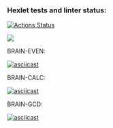 ### Hexlet tests and linter status:
[![Actions Status](https://github.com/Aallyycoop/frontend-project-44/workflows/hexlet-check/badge.svg)](https://github.com/Aallyycoop/frontend-project-44/actions)

<a href="https://codeclimate.com/github/Aallyycoop/frontend-project-44/maintainability"><img src="https://api.codeclimate.com/v1/badges/f1c00526e25ff92f09fc/maintainability" /></a>

BRAIN-EVEN:

[![asciicast](https://asciinema.org/a/549605.svg)](https://asciinema.org/a/549605)

BRAIN-CALC:

[![asciicast](https://asciinema.org/a/x00oxVEZPWW1FHP9KVPGMD2w9.svg)](https://asciinema.org/a/x00oxVEZPWW1FHP9KVPGMD2w9)

BRAIN-GCD:

[![asciicast](https://asciinema.org/a/dEnHcNYpB4jxVIvwmYChNkTGM.svg)](https://asciinema.org/a/dEnHcNYpB4jxVIvwmYChNkTGM)